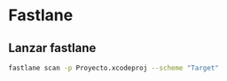 # Fastlane

## Lanzar fastlane

````bash
fastlane scan -p Proyecto.xcodeproj --scheme "Target"
````

